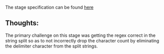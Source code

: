 The stage specification can be found [here](https://hyperskill.org/projects/39/stages/207/implement)

## Thoughts:

The primary challenge on this stage was getting the regex correct in the string split so as to not
incorrectly drop the character count by eliminating the delimiter character from the split strings.